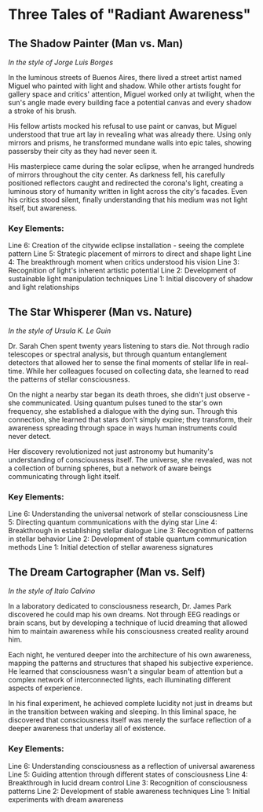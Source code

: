 # Three Tales of "Radiant Awareness"

## The Shadow Painter (Man vs. Man)
*In the style of Jorge Luis Borges*

In the luminous streets of Buenos Aires, there lived a street artist named Miguel who painted with light and shadow. While other artists fought for gallery space and critics' attention, Miguel worked only at twilight, when the sun's angle made every building face a potential canvas and every shadow a stroke of his brush.

His fellow artists mocked his refusal to use paint or canvas, but Miguel understood that true art lay in revealing what was already there. Using only mirrors and prisms, he transformed mundane walls into epic tales, showing passersby their city as they had never seen it.

His masterpiece came during the solar eclipse, when he arranged hundreds of mirrors throughout the city center. As darkness fell, his carefully positioned reflectors caught and redirected the corona's light, creating a luminous story of humanity written in light across the city's facades. Even his critics stood silent, finally understanding that his medium was not light itself, but awareness.

### Key Elements:
Line 6: Creation of the citywide eclipse installation - seeing the complete pattern
Line 5: Strategic placement of mirrors to direct and shape light
Line 4: The breakthrough moment when critics understood his vision
Line 3: Recognition of light's inherent artistic potential
Line 2: Development of sustainable light manipulation techniques
Line 1: Initial discovery of shadow and light relationships

## The Star Whisperer (Man vs. Nature)
*In the style of Ursula K. Le Guin*

Dr. Sarah Chen spent twenty years listening to stars die. Not through radio telescopes or spectral analysis, but through quantum entanglement detectors that allowed her to sense the final moments of stellar life in real-time. While her colleagues focused on collecting data, she learned to read the patterns of stellar consciousness.

On the night a nearby star began its death throes, she didn't just observe - she communicated. Using quantum pulses tuned to the star's own frequency, she established a dialogue with the dying sun. Through this connection, she learned that stars don't simply expire; they transform, their awareness spreading through space in ways human instruments could never detect.

Her discovery revolutionized not just astronomy but humanity's understanding of consciousness itself. The universe, she revealed, was not a collection of burning spheres, but a network of aware beings communicating through light itself.

### Key Elements:
Line 6: Understanding the universal network of stellar consciousness
Line 5: Directing quantum communications with the dying star
Line 4: Breakthrough in establishing stellar dialogue
Line 3: Recognition of patterns in stellar behavior
Line 2: Development of stable quantum communication methods
Line 1: Initial detection of stellar awareness signatures

## The Dream Cartographer (Man vs. Self)
*In the style of Italo Calvino*

In a laboratory dedicated to consciousness research, Dr. James Park discovered he could map his own dreams. Not through EEG readings or brain scans, but by developing a technique of lucid dreaming that allowed him to maintain awareness while his consciousness created reality around him.

Each night, he ventured deeper into the architecture of his own awareness, mapping the patterns and structures that shaped his subjective experience. He learned that consciousness wasn't a singular beam of attention but a complex network of interconnected lights, each illuminating different aspects of experience.

In his final experiment, he achieved complete lucidity not just in dreams but in the transition between waking and sleeping. In this liminal space, he discovered that consciousness itself was merely the surface reflection of a deeper awareness that underlay all of existence.

### Key Elements:
Line 6: Understanding consciousness as a reflection of universal awareness
Line 5: Guiding attention through different states of consciousness
Line 4: Breakthrough in lucid dream control
Line 3: Recognition of consciousness patterns
Line 2: Development of stable awareness techniques
Line 1: Initial experiments with dream awareness